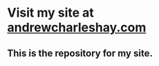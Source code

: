 # Visit my site at [andrewcharleshay.com](http://andrewcharleshay.com/)
## This is the repository for my site.
